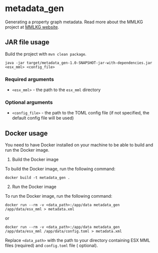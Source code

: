 # metadata_gen

Generating a property graph metadata.
Read more about the MMLKG project at [MMLKG website](https://mmlkg.uwb.edu.pl).

## JAR file usage

Build the project with `mvn clean package`.

```shell
java -jar target/metadata_gen-1.0-SNAPSHOT-jar-with-dependencies.jar <esx_mml> <config_file>
```

### Required arguments

* `<esx_mml>` - the path to the `esx_mml` directory

### Optional arguments

* `<config_file>` - the path to the TOML config file (if not specified, the default config file will be used)

## Docker usage

You need to have Docker installed on your machine to be able to build and run the Docker image.

1. Build the Docker image

To build the Docker image, run the following command:

```shell
docker build -t metadata_gen .
```

2. Run the Docker image

To run the Docker image, run the following command:

```shell
docker run --rm -v <data_path>:/app/data metadata_gen /app/data/esx_mml > metadata.xml
```

or

```shell
docker run --rm -v <data_path>:/app/data metadata_gen /app/data/esx_mml /app/data/config.toml > metadata.xml
```

Replace `<data_path>` with the path to your directory containing ESX MML files (required) and `config.toml` file (
optional).

